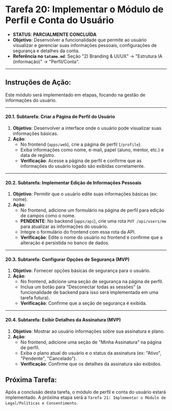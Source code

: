 # Tarefa 20: Implementar o Módulo de Perfil e Conta do Usuário

*   **STATUS**: **PARCIALMENTE CONCLUÍDA**
*   **Objetivo**: Desenvolver a funcionalidade que permite ao usuário visualizar e gerenciar suas informações pessoais, configurações de segurança e detalhes da conta.
*   **Referência no `tatame.md`**: Seção "2) Branding & UI/UX" -> "Estrutura IA (informação)" -> "Perfil/Conta".

---

## Instruções de Ação:

Este módulo será implementado em etapas, focando na gestão de informações do usuário.

---

#### **20.1. Subtarefa: Criar a Página de Perfil do Usuário**

1.  **Objetivo**: Desenvolver a interface onde o usuário pode visualizar suas informações básicas.
2.  **Ação**:
    *   No frontend (`apps/web`), crie a página de perfil (`/profile`).
    *   Exiba informações como nome, e-mail, papel (aluno, mentor, etc.) e data de registro.
    *   **Verificação**: Acesse a página de perfil e confirme que as informações do usuário logado são exibidas corretamente.

---

#### **20.2. Subtarefa: Implementar Edição de Informações Pessoais**

1.  **Objetivo**: Permitir que o usuário edite suas informações básicas (ex: nome).
2.  **Ação**:
    *   No frontend, adicione um formulário na página de perfil para edição de campos como o nome.
    *   **PENDENTE**: No backend (`apps/api`), crie uma rota `PUT /api/users/me` para atualizar as informações do usuário.
    *   Integre o formulário do frontend com essa rota da API.
    *   **Verificação**: Edite o nome do usuário no frontend e confirme que a alteração é persistida no banco de dados.

---

#### **20.3. Subtarefa: Configurar Opções de Segurança (MVP)**

1.  **Objetivo**: Fornecer opções básicas de segurança para o usuário.
2.  **Ação**:
    *   No frontend, adicione uma seção de segurança na página de perfil.
    *   Inclua um botão para "Desconectar todas as sessões" (a funcionalidade de backend para isso será implementada em uma tarefa futura).
    *   **Verificação**: Confirme que a seção de segurança é exibida.

---

#### **20.4. Subtarefa: Exibir Detalhes da Assinatura (MVP)**

1.  **Objetivo**: Mostrar ao usuário informações sobre sua assinatura e plano.
2.  **Ação**:
    *   No frontend, adicione uma seção de "Minha Assinatura" na página de perfil.
    *   Exiba o plano atual do usuário e o status da assinatura (ex: "Ativo", "Pendente", "Cancelado").
    *   **Verificação**: Confirme que os detalhes da assinatura são exibidos.

## Próxima Tarefa:

Após a conclusão desta tarefa, o módulo de perfil e conta do usuário estará implementado. A próxima etapa será a `Tarefa 21: Implementar o Módulo de Legal/Políticas e Consentimento`.